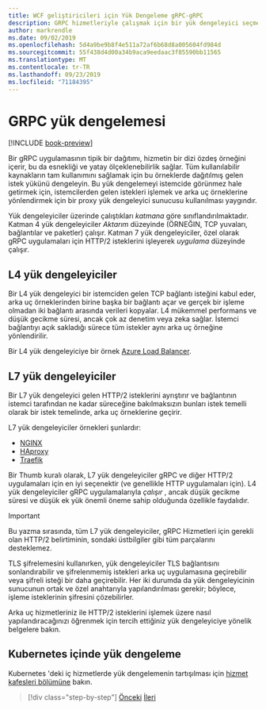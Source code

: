```yaml
---
title: WCF geliştiricileri için Yük Dengeleme gRPC-gRPC
description: GRPC hizmetleriyle çalışmak için bir yük dengeleyici seçme.
author: markrendle
ms.date: 09/02/2019
ms.openlocfilehash: 5d4a9be9b8f4e511a72af6b68d8a005604fd984d
ms.sourcegitcommit: 55f438d4d00a34b9aca9eedaac3f85590bb11565
ms.translationtype: MT
ms.contentlocale: tr-TR
ms.lasthandoff: 09/23/2019
ms.locfileid: "71184395"
---
```

# <a name="load-balancing-grpc"></a>GRPC yük dengelemesi

[!INCLUDE [book-preview](../../../includes/book-preview.md)]

Bir gRPC uygulamasının tipik bir dağıtımı, hizmetin bir dizi özdeş örneğini içerir, bu da esnekliği ve yatay ölçeklenebilirlik sağlar. Tüm kullanılabilir kaynakların tam kullanımını sağlamak için bu örneklerde dağıtılmış gelen istek yükünü dengeleyin. Bu yük dengelemeyi istemcide görünmez hale getirmek için, istemcilerden gelen istekleri işlemek ve arka uç örneklerine yönlendirmek için bir proxy yük dengeleyici sunucusu kullanılması yaygındır.

Yük dengeleyiciler üzerinde çalıştıkları *katmana* göre sınıflandırılmaktadır. Katman 4 yük dengeleyiciler *Aktarım* düzeyinde (ÖRNEĞIN, TCP yuvaları, bağlantılar ve paketler) çalışır. Katman 7 yük dengeleyiciler, özel olarak gRPC uygulamaları için HTTP/2 isteklerini işleyerek *uygulama* düzeyinde çalışır.

## <a name="l4-load-balancers"></a>L4 yük dengeleyiciler

Bir L4 yük dengeleyici bir istemciden gelen TCP bağlantı isteğini kabul eder, arka uç örneklerinden birine başka bir bağlantı açar ve gerçek bir işleme olmadan iki bağlantı arasında verileri kopyalar. L4 mükemmel performans ve düşük gecikme süresi, ancak çok az denetim veya zeka sağlar. İstemci bağlantıyı açık sakladığı sürece tüm istekler aynı arka uç örneğine yönlendirilir.

Bir L4 yük dengeleyiciye bir örnek [Azure Load Balancer](https://azure.microsoft.com/services/load-balancer/).

## <a name="l7-load-balancers"></a>L7 yük dengeleyiciler

Bir L7 yük dengeleyici gelen HTTP/2 isteklerini ayrıştırır ve bağlantının istemci tarafından ne kadar süreceğine bakılmaksızın bunları istek temelli olarak bir istek temelinde, arka uç örneklerine geçirir.

L7 yük dengeleyiciler örnekleri şunlardır:

- [NGINX](https://www.nginx.com/)
- [HAproxy](https://www.haproxy.com/)
- [Traefik](https://traefik.io/)

Bir Thumb kuralı olarak, L7 yük dengeleyiciler gRPC ve diğer HTTP/2 uygulamaları için en iyi seçenektir (ve genellikle HTTP uygulamaları için). L4 yük dengeleyiciler gRPC uygulamalarıyla *çalışır* , ancak düşük gecikme süresi ve düşük ek yük önemli öneme sahip olduğunda özellikle faydalıdır.

> [!IMPORTANT]
> Bu yazma sırasında, tüm L7 yük dengeleyiciler, gRPC Hizmetleri için gerekli olan HTTP/2 belirtiminin, sondaki üstbilgiler gibi tüm parçalarını desteklemez.

TLS şifrelemesini kullanırken, yük dengeleyiciler TLS bağlantısını sonlandırabilir ve şifrelenmemiş istekleri arka uç uygulamasına geçirebilir veya şifreli isteği bir daha geçirebilir. Her iki durumda da yük dengeleyicinin sunucunun ortak ve özel anahtarıyla yapılandırılması gerekir; böylece, işleme isteklerinin şifresini çözebilirler.

Arka uç hizmetleriniz ile HTTP/2 isteklerini işlemek üzere nasıl yapılandıracağınızı öğrenmek için tercih ettiğiniz yük dengeleyiciye yönelik belgelere bakın.

## <a name="load-balancing-within-kubernetes"></a>Kubernetes içinde yük dengeleme

Kubernetes 'deki iç hizmetlerde yük dengelemenin tartışılması için [hizmet kafesleri bölümüne](service-mesh.md) bakın.

>[!div class="step-by-step"]
>[Önceki](service-mesh.md)
>[İleri](application-performance-management.md)
